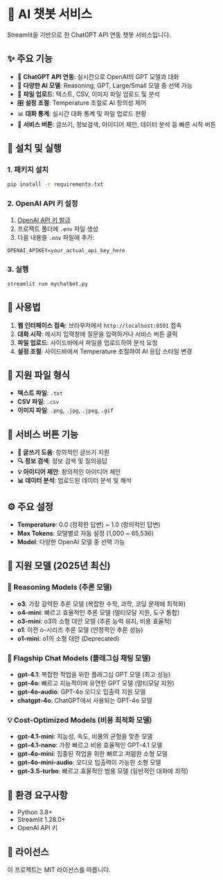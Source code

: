 # 🤖 AI 챗봇 서비스

Streamlit을 기반으로 한 ChatGPT API 연동 챗봇 서비스입니다.

## ✨ 주요 기능

- 💬 **ChatGPT API 연동**: 실시간으로 OpenAI의 GPT 모델과 대화
- 🤖 **다양한 AI 모델**: Reasoning, GPT, Large/Small 모델 중 선택 가능
- 📄 **파일 업로드**: 텍스트, CSV, 이미지 파일 업로드 및 분석
- 🎛️ **설정 조절**: Temperature 조절로 AI 창의성 제어
- 📊 **대화 통계**: 실시간 대화 통계 및 파일 업로드 현황
- 🎨 **서비스 버튼**: 글쓰기, 정보검색, 아이디어 제안, 데이터 분석 등 빠른 시작 버튼

## 🚀 설치 및 실행

### 1. 패키지 설치
```bash
pip install -r requirements.txt
```

### 2. OpenAI API 키 설정
1. [OpenAI API 키 발급](https://platform.openai.com/api-keys)
2. 프로젝트 폴더에 `.env` 파일 생성
3. 다음 내용을 `.env` 파일에 추가:
```
OPENAI_APIKEY=your_actual_api_key_here
```

### 3. 실행
```bash
streamlit run mychatbot.py
```

## 📱 사용법

1. **웹 인터페이스 접속**: 브라우저에서 `http://localhost:8501` 접속
2. **대화 시작**: 메시지 입력창에 질문을 입력하거나 서비스 버튼 클릭
3. **파일 업로드**: 사이드바에서 파일을 업로드하여 분석 요청
4. **설정 조절**: 사이드바에서 Temperature 조절하여 AI 응답 스타일 변경

## 📂 지원 파일 형식

- **텍스트 파일**: `.txt`
- **CSV 파일**: `.csv`
- **이미지 파일**: `.png`, `.jpg`, `.jpeg`, `.gif`

## 🎯 서비스 버튼 기능

- **📝 글쓰기 도움**: 창의적인 글쓰기 지원
- **🔍 정보 검색**: 정보 검색 및 질의응답
- **💡 아이디어 제안**: 창의적인 아이디어 제안
- **📊 데이터 분석**: 업로드된 데이터 분석 및 해석

## ⚙️ 주요 설정

- **Temperature**: 0.0 (정확한 답변) ~ 1.0 (창의적인 답변)
- **Max Tokens**: 모델별로 자동 설정 (1,000 ~ 65,536)
- **Model**: 다양한 OpenAI 모델 중 선택 가능

## 🤖 지원 모델 (2025년 최신)

### 🧠 Reasoning Models (추론 모델)
- **o3**: 가장 강력한 추론 모델 (복잡한 수학, 과학, 코딩 문제에 최적화)
- **o4-mini**: 빠르고 효율적인 추론 모델 (멀티모달 지원, 도구 통합)
- **o3-mini**: o3의 소형 대안 모델 (추론 능력 유지, 비용 효율적)
- **o1**: 이전 o-시리즈 추론 모델 (안정적인 추론 성능)
- **o1-mini**: o1의 소형 대안 (Deprecated)

### 🚀 Flagship Chat Models (플래그십 채팅 모델)
- **gpt-4.1**: 복잡한 작업을 위한 플래그십 GPT 모델 (최고 성능)
- **gpt-4o**: 빠르고 지능적이며 유연한 GPT 모델 (멀티모달 지원)
- **gpt-4o-audio**: GPT-4o 오디오 입출력 지원 모델
- **chatgpt-4o**: ChatGPT에서 사용되는 GPT-4o 모델

### 💡 Cost-Optimized Models (비용 최적화 모델)
- **gpt-4.1-mini**: 지능성, 속도, 비용의 균형을 맞춘 모델
- **gpt-4.1-nano**: 가장 빠르고 비용 효율적인 GPT-4.1 모델
- **gpt-4o-mini**: 집중된 작업을 위한 빠르고 저렴한 소형 모델
- **gpt-4o-mini-audio**: 오디오 입출력이 가능한 소형 모델
- **gpt-3.5-turbo**: 빠르고 효율적인 범용 모델 (일반적인 대화에 최적)

## 🔧 환경 요구사항

- Python 3.8+
- Streamlit 1.28.0+
- OpenAI API 키

## 📝 라이선스

이 프로젝트는 MIT 라이선스를 따릅니다. 